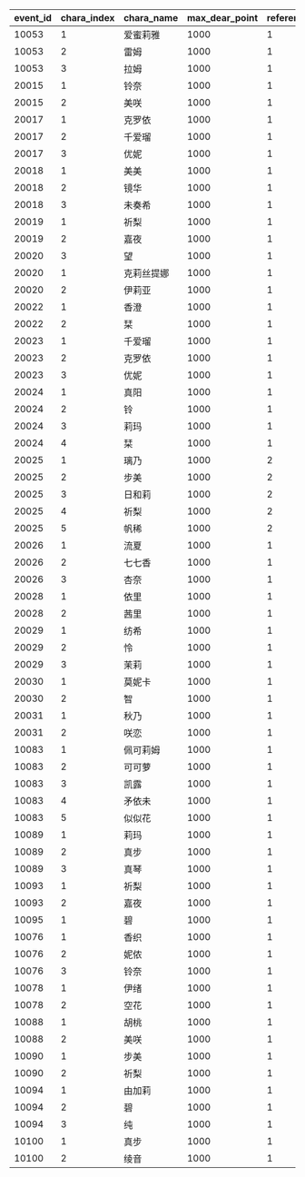 |event_id|chara_index|chara_name|max_dear_point|reference_type|reference_id|episode_unlock_offset_x|episode_unlock_offset_y|dear_point_up_offset_x|dear_point_up_offset_y|condition_story_id|
| --- | --- | --- | --- | --- | --- | --- | --- | --- | --- | --- |
|10053|1|爱蜜莉雅|1000|1|109901|0|0|0|0|0|
|10053|2|雷姆|1000|1|109701|0|0|0|0|0|
|10053|3|拉姆|1000|1|109801|0|0|0|0|0|
|20015|1|铃奈|1000|1|110001|0|0|0|0|0|
|20015|2|美咲|1000|1|110201|0|0|0|0|0|
|20017|1|克罗依|1000|1|110801|0|0|0|0|0|
|20017|2|千爱瑠|1000|1|110901|0|0|0|0|0|
|20017|3|优妮|1000|1|111001|0|0|0|40|0|
|20018|1|美美|1000|1|111301|0|0|0|0|0|
|20018|2|镜华|1000|1|111101|0|0|0|0|0|
|20018|3|未奏希|1000|1|111201|0|0|0|0|0|
|20019|1|祈梨|1000|1|106601|0|0|0|0|0|
|20019|2|嘉夜|1000|1|106501|0|0|0|0|0|
|20020|3|望|1000|1|111601|0|0|0|0|0|
|20020|1|克莉丝提娜|1000|1|111501|0|0|0|0|0|
|20020|2|伊莉亚|1000|1|111701|0|0|0|0|0|
|20022|1|香澄|1000|1|112201|0|0|0|0|0|
|20022|2|栞|1000|1|112301|0|0|0|0|0|
|20023|1|千爱瑠|1000|1|110901|0|0|0|0|0|
|20023|2|克罗依|1000|1|110801|0|0|0|0|0|
|20023|3|优妮|1000|1|111001|0|0|0|0|0|
|20024|1|真阳|1000|1|103301|0|0|0|0|0|
|20024|2|铃|1000|1|102601|0|0|0|0|0|
|20024|3|莉玛|1000|1|105201|0|0|0|0|0|
|20024|4|栞|1000|1|103801|0|0|0|0|0|
|20025|1|璃乃|1000|2|112901|0|0|0|0|0|
|20025|2|步美|1000|2|113001|0|0|0|0|0|
|20025|3|日和莉|1000|2|900103|0|0|0|0|0|
|20025|4|祈梨|1000|2|906601|0|0|0|0|5042004|
|20025|5|帆稀|1000|2|106701|0|-40|0|0|5042004|
|20026|1|流夏|1000|1|113101|0|0|0|0|0|
|20026|2|七七香|1000|1|113301|0|0|0|0|0|
|20026|3|杏奈|1000|1|113201|0|0|0|0|0|
|20028|1|依里|1000|1|113801|0|0|0|0|0|
|20028|2|茜里|1000|1|113701|0|0|0|0|0|
|20029|1|纺希|1000|1|113901|0|0|0|0|0|
|20029|2|怜|1000|1|114001|0|0|0|0|0|
|20029|3|茉莉|1000|1|114101|0|0|0|0|0|
|20030|1|莫妮卡|1000|1|114201|0|0|0|0|0|
|20030|2|智|1000|1|114301|0|0|0|0|0|
|20031|1|秋乃|1000|1|114401|0|0|0|0|0|
|20031|2|咲恋|1000|1|114501|0|0|0|0|0|
|10083|1|佩可莉姆|1000|1|111801|0|0|0|0|0|
|10083|2|可可萝|1000|1|111901|0|0|0|0|0|
|10083|3|凯露|1000|1|112001|0|0|0|0|0|
|10083|4|矛依未|1000|1|114701|0|0|0|0|5056002|
|10083|5|似似花|1000|1|115001|0|0|0|0|5056002|
|10089|1|莉玛|1000|1|115801|0|0|0|0|0|
|10089|2|真步|1000|1|116001|0|0|0|0|5061002|
|10089|3|真琴|1000|1|115901|0|0|0|0|5061003|
|10093|1|祈梨|1000|1|116501|0|0|0|0|0|
|10093|2|嘉夜|1000|1|116601|0|0|0|0|0|
|10095|1|碧|1000|1|116701|0|0|0|0|0|
|10076|1|香织|1000|1|117701|0|0|0|0|0|
|10076|2|妮侬|1000|1|117801|0|0|0|0|0|
|10076|3|铃奈|1000|1|117901|0|0|0|0|0|
|10078|1|伊绪|1000|1|119001|0|0|0|0|0|
|10078|2|空花|1000|1|119101|0|0|0|0|0|
|10088|1|胡桃|1000|1|121301|0|0|0|0|0|
|10088|2|美咲|1000|1|121401|0|0|0|0|0|
|10090|1|步美|1000|1|121501|0|0|0|0|0|
|10090|2|祈梨|1000|1|121601|0|0|0|0|0|
|10094|1|由加莉|1000|1|122201|0|0|0|0|0|
|10094|2|碧|1000|1|122101|0|0|0|0|0|
|10094|3|纯|1000|1|123401|0|0|0|0|0|
|10100|1|真步|1000|1|123101|0|0|0|0|0|
|10100|2|绫音|1000|1|123201|0|0|0|0|0|